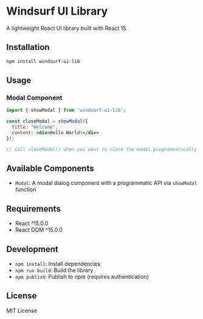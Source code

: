 # Windsurf UI Library

A lightweight React UI library built with React 15.

## Installation

```bash
npm install windsurf-ui-lib
```

## Usage

### Modal Component

```jsx
import { showModal } from 'windsurf-ui-lib';

const closeModal = showModal({
  title: "Welcome",
  content: <div>Hello World!</div>
});

// Call closeModal() when you want to close the modal programmatically
```

## Available Components

- `Modal`: A modal dialog component with a programmatic API via `showModal` function

## Requirements

- React ^15.0.0
- React DOM ^15.0.0

## Development

- `npm install`: Install dependencies
- `npm run build`: Build the library
- `npm publish`: Publish to npm (requires authentication)

## License

MIT License
